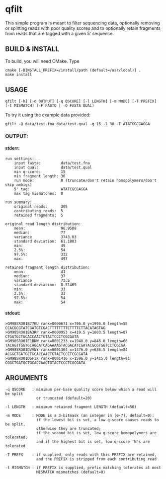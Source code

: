 qfilt
=====

This simple program is meant to filter sequencing data,
optionally removing or splitting reads with poor quality scores
and to optionally retain fragments from reads that are tagged with a given 5' sequence.

BUILD & INSTALL
---------------

To build, you will need CMake. Type

    cmake [-DINSTALL_PREFIX=/install/path (default=/usr/local)] .
    make install

USAGE
-----

    qfilt [-h] [-o OUTPUT] [-q QSCORE] [-l LENGTH] [-m MODE] [-T PREFIX] [-t MISMATCH] (-F FASTQ | -Q FASTA QUAL)

To try it using the example data provided:

    qfilt -Q data/test.fna data/test.qual -q 15 -l 30 -T ATATCGCGAGGA

### OUTPUT: ####

#### stderr: ####

    run settings:
        input fasta:         data/test.fna
        input qual:          data/test.qual
        min q-score:         15
        min fragment length: 30
        run mode:            0 (truncate/don't retain homopolymers/don't skip ambigs)
        5' tag:              ATATCGCGAGGA
        max tag mismatches:  0
    
    run summary:
        original reads:      305
        contributing reads:  5
        retained fragments:  5
    
    original read length distribution:
        mean:                96.9508
        median:              77
        variance             3743.03
        standard deviation:  61.1803
        min:                 49
        2.5%:                54
        97.5%:               332
        max:                 497
    
    retained fragment length distribution:
        mean:                41
        median:              37
        variance             72.5
        standard deviation:  8.51469
        min:                 33
        2.5%:                33
        97.5%:               54
        max:                 54
 
#### stdout: ####

    >GM98SRO01B77KU rank=0000671 x=796.0 y=1996.0 length=58
    CCACGCGTATCGATGTCGACTTTTTTTTCTTTTCTTACATAGTAG
    >GM98SRO01BA3RP rank=0000953 x=419.5 y=1603.5 length=87
    CTGATGCTGCACCAACTGTACTCCCTCGCGATA
    >GM98SRO01E1BKW rank=0001233 x=1948.0 y=846.0 length=66
    TACAGTTGGTGCAGCATCAGAAAAGTACGACATCGATACGCGTGGTCCTCGCGA
    >GM98SRO01DVVNY rank=0001304 x=1476.0 y=636.5 length=84
    ACGGCTGATGCTGCACCAACTGTACTCCCTCGCGATA
    >GM98SRO01D6FIX rank=0001416 x=1596.0 y=1415.0 length=91
    CGGCTGATGCTGCACCAACTGTACTCCCTCGCGATA

ARGUMENTS
---------

    -q QSCORE   : minimum per-base quality score below which a read will be split
                  or truncated (default=20)
    
    -l LENGTH   : minimum retained fragment LENGTH (default=50)
    
    -m MODE     : MODE is a 3-bitmask (an integer in [0-7], default=0):
                  if the lowest bit is set, a low q-score causes reads to be split,
                  otherwise they are truncated;
                  if the second bit is set, low q-score homopolymers are tolerated;
                  and if the highest bit is set, low q-score 'N's are tolerated
    
    -T PREFX    : if supplied, only reads with this PREFIX are retained,
                  and the PREFIX is stripped from each contributing read
    
    -t MISMATCH : if PREFIX is supplied, prefix matching tolerates at most
                  MISMATCH mismatches (default=0)
